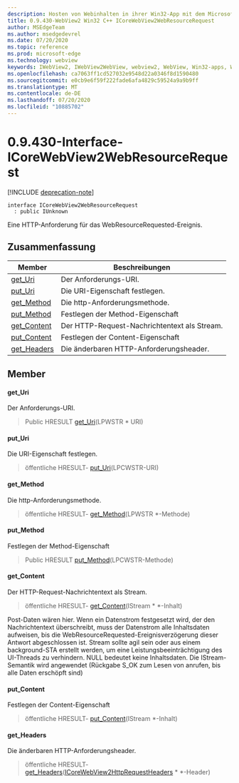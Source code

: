 ```yaml
---
description: Hosten von Webinhalten in ihrer Win32-App mit dem Microsoft Edge WebView2-Steuerelement
title: 0.9.430-WebView2 Win32 C++ ICoreWebView2WebResourceRequest
author: MSEdgeTeam
ms.author: msedgedevrel
ms.date: 07/20/2020
ms.topic: reference
ms.prod: microsoft-edge
ms.technology: webview
keywords: IWebView2, IWebView2WebView, webview2, WebView, Win32-apps, Win32, Edge, ICoreWebView2, ICoreWebView2Host, Browser-Steuerelement, Edge-HTML
ms.openlocfilehash: ca7063ff1cd527032e9548d22a0346f8d1590480
ms.sourcegitcommit: e0cb9e6f59f222fade6afa4829c59524a9a9b9ff
ms.translationtype: MT
ms.contentlocale: de-DE
ms.lasthandoff: 07/20/2020
ms.locfileid: "10885702"
---
```

# 0.9.430-Interface-ICoreWebView2WebResourceRequest 

[!INCLUDE [deprecation-note](../../includes/deprecation-note.md)]

```
interface ICoreWebView2WebResourceRequest
  : public IUnknown
```

Eine HTTP-Anforderung für das WebResourceRequested-Ereignis.

## Zusammenfassung

 Member                        | Beschreibungen
--------------------------------|---------------------------------------------
[get_Uri](#get_uri) | Der Anforderungs-URI.
[put_Uri](#put_uri) | Die URI-Eigenschaft festlegen.
[get_Method](#get_method) | Die http-Anforderungsmethode.
[put_Method](#put_method) | Festlegen der Method-Eigenschaft
[get_Content](#get_content) | Der HTTP-Request-Nachrichtentext als Stream.
[put_Content](#put_content) | Festlegen der Content-Eigenschaft
[get_Headers](#get_headers) | Die änderbaren HTTP-Anforderungsheader.

## Member

#### get_Uri 

Der Anforderungs-URI.

> Public HRESULT [get_Uri](#get_uri)(LPWSTR * URI)

#### put_Uri 

Die URI-Eigenschaft festlegen.

> öffentliche HRESULT- [put_Uri](#put_uri)(LPCWSTR-URI)

#### get_Method 

Die http-Anforderungsmethode.

> öffentliche HRESULT- [get_Method](#get_method)(LPWSTR *-Methode)

#### put_Method 

Festlegen der Method-Eigenschaft

> Public HRESULT [put_Method](#put_method)(LPCWSTR-Methode)

#### get_Content 

Der HTTP-Request-Nachrichtentext als Stream.

> öffentliche HRESULT- [get_Content](#get_content)(IStream * *-Inhalt)

Post-Daten wären hier. Wenn ein Datenstrom festgesetzt wird, der den Nachrichtentext überschreibt, muss der Datenstrom alle Inhaltsdaten aufweisen, bis die WebResourceRequested-Ereignisverzögerung dieser Antwort abgeschlossen ist. Stream sollte agil sein oder aus einem background-STA erstellt werden, um eine Leistungsbeeinträchtigung des UI-Threads zu verhindern. NULL bedeutet keine Inhaltsdaten. Die IStream-Semantik wird angewendet (Rückgabe S_OK zum Lesen von anrufen, bis alle Daten erschöpft sind)

#### put_Content 

Festlegen der Content-Eigenschaft

> öffentliche HRESULT- [put_Content](#put_content)(IStream *-Inhalt)

#### get_Headers 

Die änderbaren HTTP-Anforderungsheader.

> öffentliche HRESULT- [get_Headers](#get_headers)([ICoreWebView2HttpRequestHeaders](ICoreWebView2HttpRequestHeaders.md) * *-Header)

